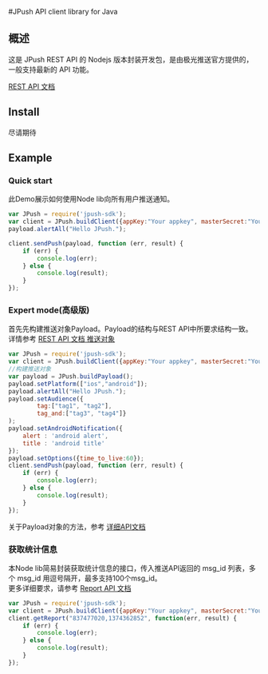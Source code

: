 #JPush API client library for Java

## 概述
这是 JPush REST API 的 Nodejs 版本封装开发包，是由极光推送官方提供的，一般支持最新的 API 功能。

[REST API 文档][1]


## Install
尽请期待


## Example

### Quick start
此Demo展示如何使用Node lib向所有用户推送通知。
``` js
var JPush = require('jpush-sdk');
var client = JPush.buildClient({appKey:"Your appkey", masterSecret:"Your masterSecret"});
payload.alertAll("Hello JPush.");

client.sendPush(payload, function (err, result) {
    if (err) {
        console.log(err);
    } else {
        console.log(result);
    }
});


```

### Expert mode(高级版)
首先先构建推送对象Payload。Payload的结构与REST API中所要求结构一致。  
详情参考 [REST API 文档 推送对象][2]

``` js
var JPush = require('jpush-sdk');
var client = JPush.buildClient({appKey:"Your appkey", masterSecret:"Your masterSecret"});
//构建推送对象
var payload = JPush.buildPayload();
payload.setPlatform(["ios","android"]);
payload.alertAll("Hello JPush.");
payload.setAudience({
        tag:["tag1", "tag2"],
        tag_and:["tag3", "tag4"]}
);
payload.setAndroidNotification({
    alert : 'android alert',
    title : 'android title'
});
payload.setOptions({time_to_live:60});
client.sendPush(payload, function (err, result) {
    if (err) {
        console.log(err);
    } else {
        console.log(result);
    }
});

```

关于Payload对象的方法，参考 [详细API文档][3]

### 获取统计信息
本Node lib简易封装获取统计信息的接口，传入推送API返回的 msg_id 列表，多个 msg_id 用逗号隔开，最多支持100个msg_id。  
更多详细要求，请参考 [Report API 文档][4]

```js
var JPush = require('jpush-sdk');
var client = JPush.buildClient({appKey:"Your appkey", masterSecret:"Your masterSecret"});
client.getReport("837477020,1374362852", function(err, result) {
    if (err) {
        console.log(err);
    } else {
        console.log(result);
    }
});
```


  [1]: http://docs.jpush.cn/display/dev/Push-API-v3
  [2]: http://docs.jpush.cn/display/dev/Push-API-v3#Push-API-v3-%E6%8E%A8%E9%80%81%E5%AF%B9%E8%B1%A1
  [3]: doc/api.md
  [4]: http://docs.jpush.cn/display/dev/Report-API